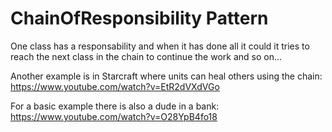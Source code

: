 ﻿ChainOfResponsibility Pattern
=============================

One class has a responsability and when it has done all it could it tries to reach the next class in the chain to continue the work and so on...

Another example is in Starcraft where units can heal others using the chain: https://www.youtube.com/watch?v=EtR2dVXdVGo

For a basic example there is also a dude in a bank: https://www.youtube.com/watch?v=O28YpB4fo18